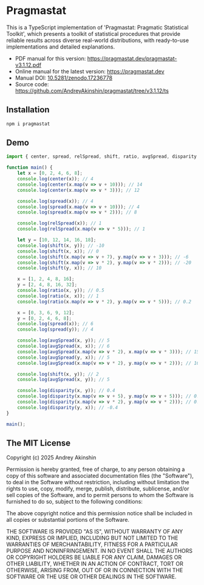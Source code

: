 # Pragmastat

This is a TypeScript implementation of 'Pragmastat: Pragmatic Statistical Toolkit', which presents a toolkit of statistical procedures that provide reliable results across diverse real-world distributions, with ready-to-use implementations and detailed explanations.

- PDF manual for this version: https://pragmastat.dev/pragmastat-v3.1.12.pdf
- Online manual for the latest version: https://pragmastat.dev
- Manual DOI: [10.5281/zenodo.17236778](https://doi.org/10.5281/zenodo.17236778)
- Source code: https://github.com/AndreyAkinshin/pragmastat/tree/v3.1.12/ts

## Installation

```bash
npm i pragmastat
```

## Demo

```typescript
import { center, spread, relSpread, shift, ratio, avgSpread, disparity } from '../src';

function main() {
    let x = [0, 2, 4, 6, 8];
    console.log(center(x)); // 4
    console.log(center(x.map(v => v + 10))); // 14
    console.log(center(x.map(v => v * 3))); // 12

    console.log(spread(x)); // 4
    console.log(spread(x.map(v => v + 10))); // 4
    console.log(spread(x.map(v => v * 2))); // 8

    console.log(relSpread(x)); // 1
    console.log(relSpread(x.map(v => v * 5))); // 1

    let y = [10, 12, 14, 16, 18];
    console.log(shift(x, y)); // -10
    console.log(shift(x, x)); // 0
    console.log(shift(x.map(v => v + 7), y.map(v => v + 3))); // -6
    console.log(shift(x.map(v => v * 2), y.map(v => v * 2))); // -20
    console.log(shift(y, x)); // 10

    x = [1, 2, 4, 8, 16];
    y = [2, 4, 8, 16, 32];
    console.log(ratio(x, y)); // 0.5
    console.log(ratio(x, x)); // 1
    console.log(ratio(x.map(v => v * 2), y.map(v => v * 5))); // 0.2

    x = [0, 3, 6, 9, 12];
    y = [0, 2, 4, 6, 8];
    console.log(spread(x)); // 6
    console.log(spread(y)); // 4

    console.log(avgSpread(x, y)); // 5
    console.log(avgSpread(x, x)); // 6
    console.log(avgSpread(x.map(v => v * 2), x.map(v => v * 3))); // 15
    console.log(avgSpread(y, x)); // 5
    console.log(avgSpread(x.map(v => v * 2), y.map(v => v * 2))); // 10

    console.log(shift(x, y)); // 2
    console.log(avgSpread(x, y)); // 5

    console.log(disparity(x, y)); // 0.4
    console.log(disparity(x.map(v => v + 5), y.map(v => v + 5))); // 0.4
    console.log(disparity(x.map(v => v * 2), y.map(v => v * 2))); // 0.4
    console.log(disparity(y, x)); // -0.4
}

main();
```

## The MIT License

Copyright (c) 2025 Andrey Akinshin

Permission is hereby granted, free of charge, to any person obtaining
a copy of this software and associated documentation files (the
"Software"), to deal in the Software without restriction, including
without limitation the rights to use, copy, modify, merge, publish,
distribute, sublicense, and/or sell copies of the Software, and to
permit persons to whom the Software is furnished to do so, subject to
the following conditions:

The above copyright notice and this permission notice shall be
included in all copies or substantial portions of the Software.

THE SOFTWARE IS PROVIDED "AS IS", WITHOUT WARRANTY OF ANY KIND,
EXPRESS OR IMPLIED, INCLUDING BUT NOT LIMITED TO THE WARRANTIES OF
MERCHANTABILITY, FITNESS FOR A PARTICULAR PURPOSE AND
NONINFRINGEMENT. IN NO EVENT SHALL THE AUTHORS OR COPYRIGHT HOLDERS BE
LIABLE FOR ANY CLAIM, DAMAGES OR OTHER LIABILITY, WHETHER IN AN ACTION
OF CONTRACT, TORT OR OTHERWISE, ARISING FROM, OUT OF OR IN CONNECTION
WITH THE SOFTWARE OR THE USE OR OTHER DEALINGS IN THE SOFTWARE.
